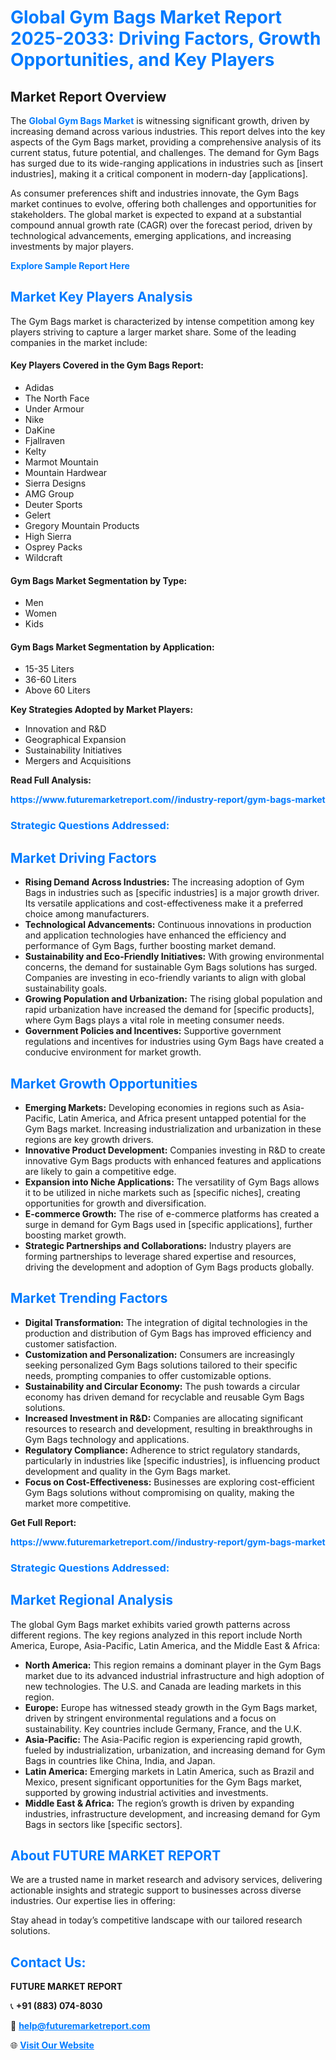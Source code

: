 <h1 style="color: #007BFF;">Global Gym Bags Market Report 2025-2033: Driving Factors, Growth Opportunities, and Key Players</h1>

<section id="overview">
<h2>Market Report Overview</h2>
<p>The <a href="https://www.futuremarketreport.com//industry-report/gym-bags-market" style="color: #007BFF; text-decoration: none;"><strong>Global Gym Bags Market</strong></a> is witnessing significant growth, driven by increasing demand across various industries. This report delves into the key aspects of the Gym Bags market, providing a comprehensive analysis of its current status, future potential, and challenges. The demand for Gym Bags has surged due to its wide-ranging applications in industries such as [insert industries], making it a critical component in modern-day [applications].</p>
<p>As consumer preferences shift and industries innovate, the Gym Bags market continues to evolve, offering both challenges and opportunities for stakeholders. The global market is expected to expand at a substantial compound annual growth rate (CAGR) over the forecast period, driven by technological advancements, emerging applications, and increasing investments by major players.</p>
</section>

<section id="overview">
<p><a href="https://www.futuremarketreport.com//request-sample/reportId=83640" style="color: #007BFF; text-decoration: none;"><strong>Explore Sample Report Here</strong></a></p>
</section>

<section id="key-players">
<h2 style="color: #007BFF;">Market Key Players Analysis</h2>
<p>The Gym Bags market is characterized by intense competition among key players striving to capture a larger market share. Some of the leading companies in the market include:</p>
<h4>Key Players Covered in the Gym Bags Report:</h4>
<ul><li>Adidas</li><li>The North Face</li><li>Under Armour</li><li>Nike</li><li>DaKine</li><li>Fjallraven</li><li>Kelty</li><li>Marmot Mountain</li><li>Mountain Hardwear</li><li>Sierra Designs</li><li>AMG Group</li><li>Deuter Sports</li><li>Gelert</li><li>Gregory Mountain Products</li><li>High Sierra</li><li>Osprey Packs</li><li>Wildcraft</li></ul>
<h4>Gym Bags Market Segmentation by Type:</h4>
<ul><li>Men</li><li>Women</li><li>Kids</li></ul>

<h4>Gym Bags Market Segmentation by Application:</h4>
<ul><li>15-35 Liters</li><li>36-60 Liters</li><li>Above 60 Liters</li></ul>
<p><strong>Key Strategies Adopted by Market Players:</strong></p>
<ul>
<li>Innovation and R&D</li>
<li>Geographical Expansion</li>
<li>Sustainability Initiatives</li>
<li>Mergers and Acquisitions</li>
</ul>
</section>

<section>
<p><strong>Read Full Analysis: </strong></p><a href="https://www.futuremarketreport.com//industry-report/gym-bags-market" style="color: #007BFF; text-decoration: none;"><strong>https://www.futuremarketreport.com//industry-report/gym-bags-market</strong></a>
<h3 style="color: #007BFF;">Strategic Questions Addressed:</h3>
</section>

<section id="driving-factors">
<h2 style="color: #007BFF;">Market Driving Factors</h2>
<ul>
<li><strong>Rising Demand Across Industries:</strong> The increasing adoption of Gym Bags in industries such as [specific industries] is a major growth driver. Its versatile applications and cost-effectiveness make it a preferred choice among manufacturers.</li>
<li><strong>Technological Advancements:</strong> Continuous innovations in production and application technologies have enhanced the efficiency and performance of Gym Bags, further boosting market demand.</li>
<li><strong>Sustainability and Eco-Friendly Initiatives:</strong> With growing environmental concerns, the demand for sustainable Gym Bags solutions has surged. Companies are investing in eco-friendly variants to align with global sustainability goals.</li>
<li><strong>Growing Population and Urbanization:</strong> The rising global population and rapid urbanization have increased the demand for [specific products], where Gym Bags plays a vital role in meeting consumer needs.</li>
<li><strong>Government Policies and Incentives:</strong> Supportive government regulations and incentives for industries using Gym Bags have created a conducive environment for market growth.</li>
</ul>
</section>

<section id="growth-opportunities">
<h2 style="color: #007BFF;">Market Growth Opportunities</h2>
<ul>
<li><strong>Emerging Markets:</strong> Developing economies in regions such as Asia-Pacific, Latin America, and Africa present untapped potential for the Gym Bags market. Increasing industrialization and urbanization in these regions are key growth drivers.</li>
<li><strong>Innovative Product Development:</strong> Companies investing in R&D to create innovative Gym Bags products with enhanced features and applications are likely to gain a competitive edge.</li>
<li><strong>Expansion into Niche Applications:</strong> The versatility of Gym Bags allows it to be utilized in niche markets such as [specific niches], creating opportunities for growth and diversification.</li>
<li><strong>E-commerce Growth:</strong> The rise of e-commerce platforms has created a surge in demand for Gym Bags used in [specific applications], further boosting market growth.</li>
<li><strong>Strategic Partnerships and Collaborations:</strong> Industry players are forming partnerships to leverage shared expertise and resources, driving the development and adoption of Gym Bags products globally.</li>
</ul>
</section>

<section id="trending-factors">
<h2 style="color: #007BFF;">Market Trending Factors</h2>
<ul>
<li><strong>Digital Transformation:</strong> The integration of digital technologies in the production and distribution of Gym Bags has improved efficiency and customer satisfaction.</li>
<li><strong>Customization and Personalization:</strong> Consumers are increasingly seeking personalized Gym Bags solutions tailored to their specific needs, prompting companies to offer customizable options.</li>
<li><strong>Sustainability and Circular Economy:</strong> The push towards a circular economy has driven demand for recyclable and reusable Gym Bags solutions.</li>
<li><strong>Increased Investment in R&D:</strong> Companies are allocating significant resources to research and development, resulting in breakthroughs in Gym Bags technology and applications.</li>
<li><strong>Regulatory Compliance:</strong> Adherence to strict regulatory standards, particularly in industries like [specific industries], is influencing product development and quality in the Gym Bags market.</li>
<li><strong>Focus on Cost-Effectiveness:</strong> Businesses are exploring cost-efficient Gym Bags solutions without compromising on quality, making the market more competitive.</li>
</ul>
</section>

<section>
<p><strong>Get Full Report: </strong></p><a href="https://www.futuremarketreport.com//industry-report/gym-bags-market" style="color: #007BFF; text-decoration: none;"><strong>https://www.futuremarketreport.com//industry-report/gym-bags-market</strong></a>
<h3 style="color: #007BFF;">Strategic Questions Addressed:</h3>
</section>


<section id="regional-analysis">
<h2 style="color: #007BFF;">Market Regional Analysis</h2>
<p>The global Gym Bags market exhibits varied growth patterns across different regions. The key regions analyzed in this report include North America, Europe, Asia-Pacific, Latin America, and the Middle East & Africa:</p>
<ul>
<li><strong>North America:</strong> This region remains a dominant player in the Gym Bags market due to its advanced industrial infrastructure and high adoption of new technologies. The U.S. and Canada are leading markets in this region.</li>
<li><strong>Europe:</strong> Europe has witnessed steady growth in the Gym Bags market, driven by stringent environmental regulations and a focus on sustainability. Key countries include Germany, France, and the U.K.</li>
<li><strong>Asia-Pacific:</strong> The Asia-Pacific region is experiencing rapid growth, fueled by industrialization, urbanization, and increasing demand for Gym Bags in countries like China, India, and Japan.</li>
<li><strong>Latin America:</strong> Emerging markets in Latin America, such as Brazil and Mexico, present significant opportunities for the Gym Bags market, supported by growing industrial activities and investments.</li>
<li><strong>Middle East & Africa:</strong> The region’s growth is driven by expanding industries, infrastructure development, and increasing demand for Gym Bags in sectors like [specific sectors].</li>
</ul>
</section>

<footer>
<h2 style="color: #007BFF;">About FUTURE MARKET REPORT</h2>
<p>We are a trusted name in market research and advisory services, delivering actionable insights and strategic support to businesses across diverse industries. Our expertise lies in offering:</p>

<p>Stay ahead in today’s competitive landscape with our tailored research solutions.</p>

<h2 style="color: #007BFF;">Contact Us:</h2>
<p><strong>FUTURE MARKET REPORT</strong></p>
<p>📞 <strong>+91 (883) 074-8030</strong></p>
<p>📧 <strong><a href="mailto:help@futuremarketreport.com" style="color: #007BFF;">help@futuremarketreport.com</a></strong></p>
<p>🌐 <strong><a href="https://www.futuremarketreport.com/" style="color: #007BFF;">Visit Our Website</a></strong></p>
</footer>